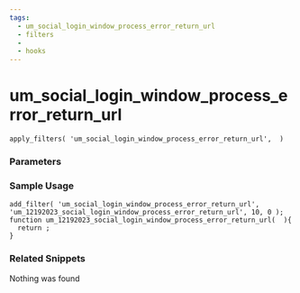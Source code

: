 ```yaml
---
tags: 
  - um_social_login_window_process_error_return_url
  - filters
  - 
  - hooks
---
```

# um\_social\_login\_window\_process\_error\_return\_url

``` php:no-line-numbers
apply_filters( 'um_social_login_window_process_error_return_url',  )
```
<div class='hook-sep'></div>

### Parameters

<div class='hook-sep'></div>



### Sample Usage

``` php:no-line-numbers
add_filter( 'um_social_login_window_process_error_return_url', 'um_12192023_social_login_window_process_error_return_url', 10, 0 );
function um_12192023_social_login_window_process_error_return_url(  ){
  return ;
}
```
<div class='hook-sep'></div>



### Related Snippets

Nothing was found

